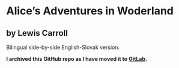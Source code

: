 # Alice’s Adventures in Woderland

## by Lewis Carroll

Bilingual side-by-side English-Slovak version.

**I archived this GitHub repo as I have moved it to [GitLab](https://gitlab.com/tukusejssirs/alice).**
